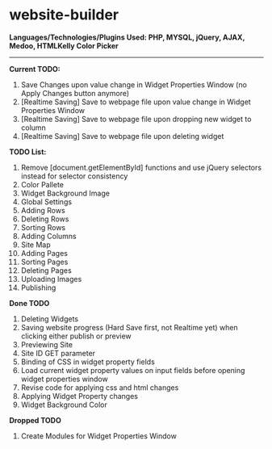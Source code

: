 # website-builder
**Languages/Technologies/Plugins Used: PHP, MYSQL, jQuery, AJAX, Medoo, HTMLKelly Color Picker**
***
**Current TODO:**
<ol>
<li>Save Changes upon value change in Widget Properties Window (no Apply Changes button anymore)</li>
<li>[Realtime Saving] Save to webpage file upon value change in Widget Properties Window</li>
<li>[Realtime Saving] Save to webpage file upon dropping new widget to column</li>
<li>[Realtime Saving] Save to webpage file upon deleting widget</li>
</ol>

**TODO List:**
<ol>
<li>Remove [document.getElementById] functions and use jQuery selectors instead for selector consistency</li>
<li>Color Pallete</li>
<li>Widget Background Image</li>
<li>Global Settings</li>
<li>Adding Rows</li>
<li>Deleting Rows</li>
<li>Sorting Rows</li>
<li>Adding Columns</li>
<li>Site Map</li>
<li>Adding Pages</li>
<li>Sorting Pages</li>
<li>Deleting Pages</li>
<li>Uploading Images</li>
<li>Publishing</li>
</ol>

**Done TODO**
<ol>
<li>Deleting Widgets</li>
<li>Saving website progress (Hard Save first, not Realtime yet) when clicking either publish or preview</li>
<li>Previewing Site</li>
<li>Site ID GET parameter</li>
<li>Binding of CSS in widget property fields</li>
<li>Load current widget property values on input fields before opening widget properties window</li>
<li>Revise code for applying css and html changes</li>
<li>Applying Widget Property changes</li>
<li>Widget Background Color</li>
</ol>

**Dropped TODO**
<ol>
<li>Create Modules for Widget Properties Window</li>
</ol>